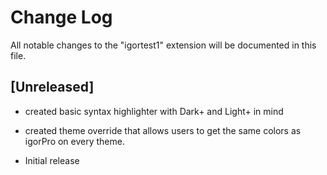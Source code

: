 # Change Log

All notable changes to the "igortest1" extension will be documented in this file.


## [Unreleased]
- created basic syntax highlighter with Dark+ and Light+ in mind
- created theme override that allows users to get the same colors as igorPro on every theme.

- Initial release